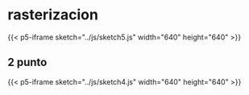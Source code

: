 # rasterizacion
{{< p5-iframe sketch="../js/sketch5.js" width="640" height="640" >}}

## 2 punto

{{< p5-iframe sketch="../js/sketch4.js" width="640" height="640" >}}